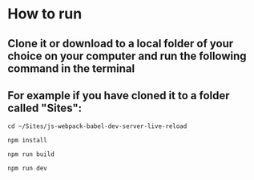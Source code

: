 # How to run

## Clone it or download to a local folder of your choice on your computer and run the following command in the terminal

## For example if you have cloned it to a folder called "Sites":

`cd ~/Sites/js-webpack-babel-dev-server-live-reload`

`npm install`

`npm run build`

`npm run dev`

